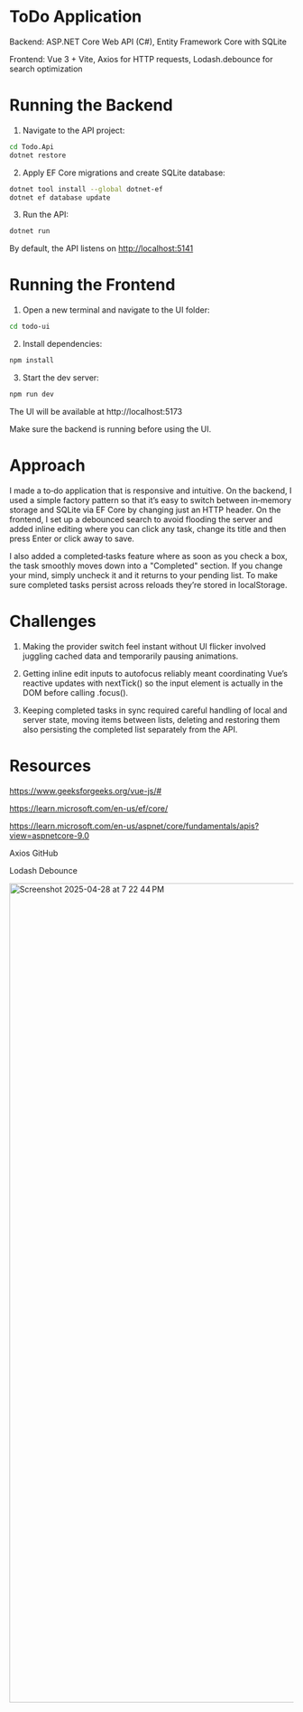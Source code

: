 # ToDo Application

Backend: ASP.NET Core Web API (C#), Entity Framework Core with SQLite

Frontend: Vue 3 + Vite, Axios for HTTP requests, Lodash.debounce for search optimization


# Running the Backend

1. Navigate to the API project:

```bash
cd Todo.Api
dotnet restore
```
2. Apply EF Core migrations and create SQLite database:

```bash
dotnet tool install --global dotnet-ef  
dotnet ef database update
```
3. Run the API:
```bash
dotnet run
```
By default, the API listens on [http://localhost:5141](http://localhost:5141/api/todos)

# Running the Frontend

1. Open a new terminal and navigate to the UI folder:
```bash
cd todo-ui
```

2. Install dependencies:

```bash
npm install
``` 

3. Start the dev server:
```bash
npm run dev
```

The UI will be available at http://localhost:5173

Make sure the backend is running before using the UI.

# Approach

I made a to‑do application that is responsive and intuitive. On the backend, I used a simple factory pattern so that it’s easy to switch between in‑memory storage and SQLite via EF Core by changing just an HTTP header. On the frontend, I set up a debounced search to avoid flooding the server and added inline editing where you can click any task, change its title and then press Enter or click away to save.

I also added a completed‑tasks feature where as soon as you check a box, the task smoothly moves down into a "Completed" section. If you change your mind, simply uncheck it and it returns to your pending list. To make sure completed tasks persist across reloads they’re stored in localStorage.

# Challenges

1. Making the provider switch feel instant without UI flicker involved juggling cached data and temporarily pausing animations.

2. Getting inline edit inputs to autofocus reliably meant coordinating Vue’s reactive updates with nextTick() so the input element is actually in the DOM before calling .focus().

3. Keeping completed tasks in sync required careful handling of local and server state, moving items between lists, deleting and restoring them also persisting the completed list separately from the API.

# Resources

https://www.geeksforgeeks.org/vue-js/#

https://learn.microsoft.com/en-us/ef/core/

https://learn.microsoft.com/en-us/aspnet/core/fundamentals/apis?view=aspnetcore-9.0

Axios GitHub

Lodash Debounce

<img width="1451" alt="Screenshot 2025-04-28 at 7 22 44 PM" src="https://github.com/user-attachments/assets/9b299f94-f3cb-4e14-9bc4-69014a5d4939" />



